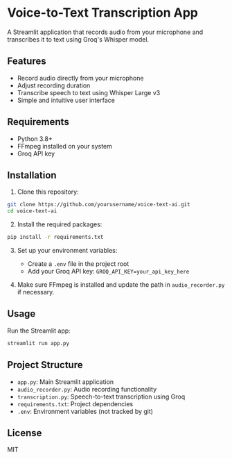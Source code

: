 # Voice-to-Text Transcription App

A Streamlit application that records audio from your microphone and transcribes it to text using Groq's Whisper model.

## Features

- Record audio directly from your microphone
- Adjust recording duration
- Transcribe speech to text using Whisper Large v3
- Simple and intuitive user interface

## Requirements

- Python 3.8+
- FFmpeg installed on your system
- Groq API key

## Installation

1. Clone this repository:
```bash
git clone https://github.com/yourusername/voice-text-ai.git
cd voice-text-ai
```

2. Install the required packages:
```bash
pip install -r requirements.txt
```

3. Set up your environment variables:
   - Create a `.env` file in the project root
   - Add your Groq API key: `GROQ_API_KEY=your_api_key_here`

4. Make sure FFmpeg is installed and update the path in `audio_recorder.py` if necessary.

## Usage

Run the Streamlit app:
```bash
streamlit run app.py
```

## Project Structure

- `app.py`: Main Streamlit application
- `audio_recorder.py`: Audio recording functionality
- `transcription.py`: Speech-to-text transcription using Groq
- `requirements.txt`: Project dependencies
- `.env`: Environment variables (not tracked by git)

## License

MIT 